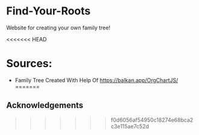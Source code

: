 # Find-Your-Roots

Website for creating your own family tree!

<<<<<<< HEAD
# Sources:
- Family Tree Created With Help Of https://balkan.app/OrgChartJS/
=======
## Acknowledgements


>>>>>>> f0d6056af54950c18274e68bca2c3e115ae7c52d
